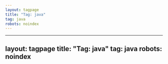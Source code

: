 ```yaml
---
layout: tagpage
title: "Tag: java"
tag: java
robots: noindex
---
```

---
layout: tagpage
title: "Tag: java"
tag: java
robots: noindex
---
